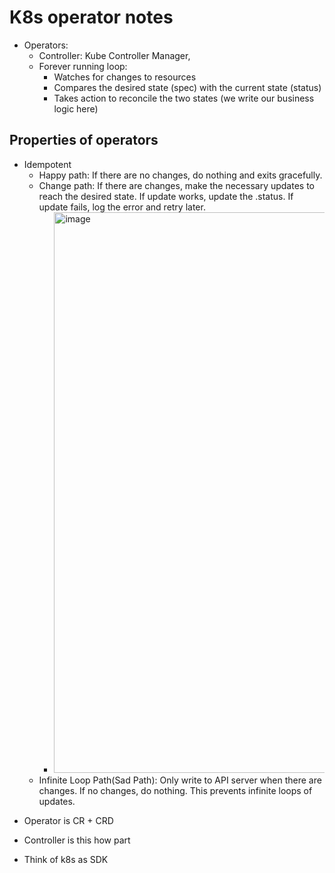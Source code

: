 # K8s operator notes

- Operators:
  - Controller: Kube Controller Manager, 
  - Forever running loop:
    - Watches for changes to resources
    - Compares the desired state (spec) with the current state (status)
    - Takes action to reconcile the two states (we write our business logic here)

## Properties of operators

- Idempotent
  - Happy path: If there are no changes, do nothing and exits gracefully.
  - Change path: If there are changes, make the necessary updates to reach the desired state. If update works, update the .status. If update fails, log the error and retry later.
    - <img width="1370" height="897" alt="image" src="https://github.com/user-attachments/assets/4284094e-db2a-4c6f-8e3b-be0fbef61ea4" />
  - Infinite Loop Path(Sad Path): Only write to API server when there are changes. If no changes, do nothing. This prevents infinite loops of updates.

* Operator is CR + CRD
* Controller is this how part

* Think of k8s as SDK
